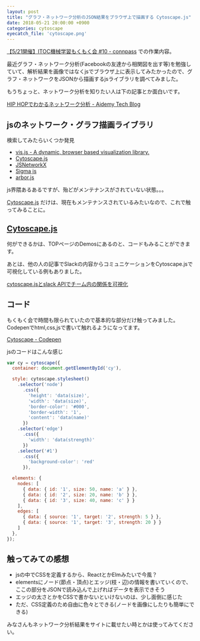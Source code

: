 ```yaml
---
layout: post
title: "グラフ・ネットワーク分析のJSON結果をブラウザ上で描画する Cytoscape.js"
date: 2018-05-21 20:00:00 +0900
categories: cytoscape
eyecatch_file: 'cytoscape.png'
---
```


[【5/21開催】ITOC機械学習もくもく会 \#10 \- connpass](https://itoc.connpass.com/event/87455/) での作業内容。

最近グラフ・ネットワーク分析(Facebookの友達から相関図を出す等)を勉強していて、解析結果を画像ではなくjsでブラウザ上に表示してみたかったので、グラフ・ネットワークをJSONから描画するjsライブラリを調べてみました。

もうちょっと、ネットワーク分析を知りたい人は下の記事とか面白いです。

[HIP HOPでわかるネットワーク分析 \- Aidemy Tech Blog](http://blog.aidemy.net/entry/2018/02/23/135441)

## jsのネットワーク・グラフ描画ライブラリ
検索してみたらいくつか発見

- [vis\.js \- A dynamic, browser based visualization library\.](http://visjs.org/)
- [Cytoscape\.js](http://js.cytoscape.org/)
- [JSNetworkX](http://jsnetworkx.org/)
- [Sigma js](http://sigmajs.org/)
- [arbor\.js](http://arborjs.org/)

js界隈あるあるですが、殆どがメンテナンスがされていない状態。。。

[Cytoscape\.js](http://js.cytoscape.org/) だけは、現在もメンテナンスされているみたいなので、これで触ってみることに。

## [Cytoscape\.js](http://js.cytoscape.org/)
何ができるかは、TOPページのDemosにあるのと、コードもみることができます。

あとは、他の人の記事でSlackの内容からコミュニケーションをCytoscape.jsで可視化している例もありました。

[cytoscape\.jsとslack APIでチーム内の関係を可視化](https://intheweb.io/cytoscape-jstoslack-apidetimunei-noguan-xi-woke-shi-hua/)


## コード
もくもく会で時間も限られていたので基本的な部分だけ触ってみました。
Codepenでhtml,css,jsで書いて触れるようになってます。

[Cytoscape - Codepen](https://codepen.io/regonn/pen/WJPgrW/)

jsのコードはこんな感じ

``` js
var cy = cytoscape({
  container: document.getElementById('cy'),

  style: cytoscape.stylesheet()
    .selector('node')
      .css({
        'height': 'data(size)',
        'width': 'data(size)',
        'border-color': '#000',
        'border-width': '1',
        'content': 'data(name)'
      })
    .selector('edge')
      .css({
        'width': 'data(strength)'
      })
    .selector('#1')
      .css({
        'background-color': 'red'
      }),

  elements: {
    nodes: [
      { data: { id: '1', size: 50, name: 'a' } },
      { data: { id: '2', size: 20, name: 'b' } },
      { data: { id: '3', size: 40, name: 'c' } }
    ],
    edges: [
      { data: { source: '1', target: '2', strength: 5 } },
      { data: { source: '1', target: '3', strength: 20 } }
    ]
  },
});
```

## 触ってみての感想
- jsの中でCSSを定義するから、ReactとかElmみたいで今風？
- elementsにノード(節点・頂点)とエッジ(枝・辺)の情報を書いていくので、ここの部分をJSONで読み込んで上げればデータを表示できそう
- エッジの太さとかをCSSで書かないといけないのは、少し面倒に感じた
- ただ、CSS定義のため自由に色々とできる(ノードを画像にしたりも簡単にできる)

みなさんもネットワーク分析結果をサイトに載せたい時とかは使ってみてください。